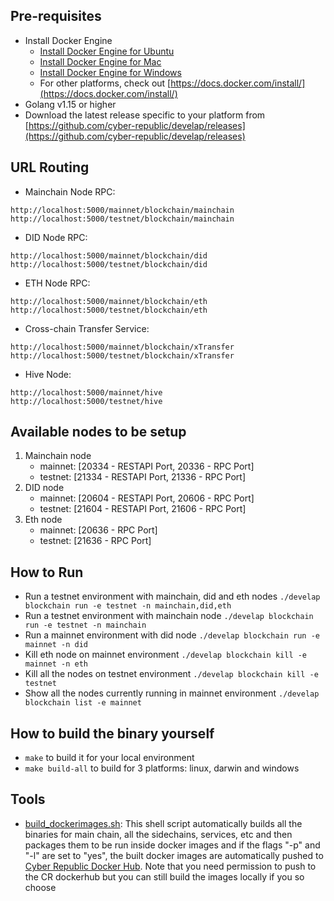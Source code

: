 ## Pre-requisites
- Install Docker Engine
    - [Install Docker Engine for Ubuntu](https://docs.docker.com/install/linux/docker-ce/ubuntu/)
    - [Install Docker Engine for Mac](https://docs.docker.com/docker-for-mac/install/)
    - [Install Docker Engine for Windows](https://docs.docker.com/docker-for-windows/install/)
    - For other platforms, check out [https://docs.docker.com/install/](https://docs.docker.com/install/)
- Golang v1.15 or higher
- Download the latest release specific to your platform from [https://github.com/cyber-republic/develap/releases](https://github.com/cyber-republic/develap/releases)

## URL Routing
- Mainchain Node RPC: 
```
http://localhost:5000/mainnet/blockchain/mainchain
http://localhost:5000/testnet/blockchain/mainchain
```
- DID Node RPC: 
```
http://localhost:5000/mainnet/blockchain/did
http://localhost:5000/testnet/blockchain/did
```
- ETH Node RPC: 
```
http://localhost:5000/mainnet/blockchain/eth
http://localhost:5000/testnet/blockchain/eth
```
- Cross-chain Transfer Service: 
```
http://localhost:5000/mainnet/blockchain/xTransfer
http://localhost:5000/testnet/blockchain/xTransfer
```
- Hive Node: 
```
http://localhost:5000/mainnet/hive
http://localhost:5000/testnet/hive
```

## Available nodes to be setup
1. Mainchain node
    - mainnet: [20334 - RESTAPI Port, 20336 - RPC Port]
    - testnet: [21334 - RESTAPI Port, 21336 - RPC Port]
2. DID node
    - mainnet: [20604 - RESTAPI Port, 20606 - RPC Port]
    - testnet: [21604 - RESTAPI Port, 21606 - RPC Port]
3. Eth node
    - mainnet: [20636 - RPC Port]
    - testnet: [21636 - RPC Port]

## How to Run
- Run a testnet environment with mainchain, did and eth nodes
    `./develap blockchain run -e testnet -n mainchain,did,eth`
- Run a testnet environment with mainchain node
    `./develap blockchain run -e testnet -n mainchain`
- Run a mainnet environment with did node
    `./develap blockchain run -e mainnet -n did`
- Kill eth node on mainnet environment
    `./develap blockchain kill -e mainnet -n eth`
- Kill all the nodes on testnet environment
    `./develap blockchain kill -e testnet`
- Show all the nodes currently running in mainnet environment
    `./develap blockchain list -e mainnet`

## How to build the binary yourself
- `make` to build it for your local environment
- `make build-all` to build for 3 platforms: linux, darwin and windows

## Tools
- [build_dockerimages.sh](./tools/build_dockerimages.sh): This shell script automatically builds all the binaries for main chain, all the sidechains, services, etc and then packages them to be run inside docker images and if the flags "-p" and "-l" are set to "yes", the built docker images are automatically pushed to [Cyber Republic Docker Hub](https://cloud.docker.com/u/cyberrepublic/repository/list). Note that you need permission to push to the CR dockerhub but you can still build the images locally if you so choose
